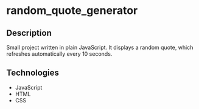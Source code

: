 # random_quote_generator

## Description

Small project written in plain JavaScript. It displays a random quote, which refreshes automatically every 10 seconds.

## Technologies

- JavaScript
- HTML
- CSS
